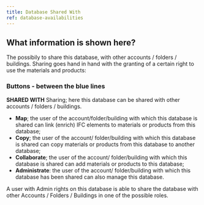 ```yaml
---
title: Database Shared With
ref: database-availabilities
---
```


## What information is shown here?
The possibily to share this database, with other accounts / folders / buildings.
Sharing goes hand in hand with the granting of a certain right to use the materials and products:


### Buttons - between the blue lines ###

**SHARED WITH** 
Sharing; here this database can be shared with other accounts / folders / buildings.

- **Map**; the user of the account/folder/building with which this database is shared can link (enrich) IFC elements to materials or products from this database;
- **Copy**; the user of the account/ folder/building with which this database is shared can copy materials or products from this database to another database;
- **Collaborate**; the user of the account/ folder/building with which this database is shared can add materials or products to this database;
- **Administrate**: the user of the account/ folder/building with which this database has been shared can also manage this database.

A user with Admin rights on this database is able to share the database with other Accounts / Folders / Buildings in one of the possible roles.
